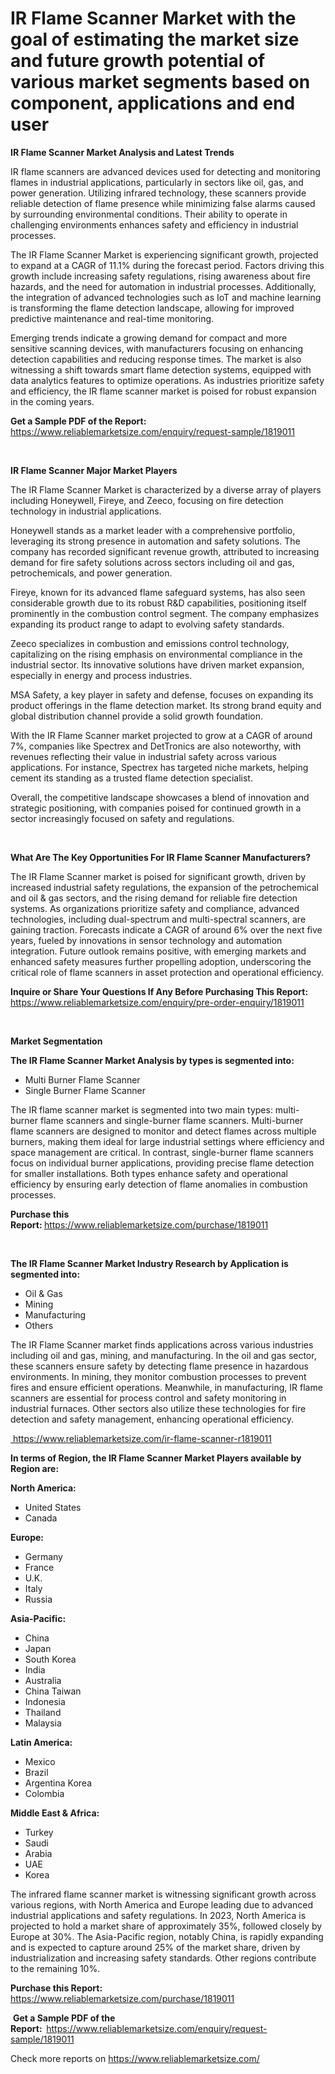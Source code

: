 <p><h1>IR Flame Scanner Market with the goal of estimating the market size and future growth potential of various market segments based on component, applications and end user</h1></p><p><strong>IR Flame Scanner Market Analysis and Latest Trends</strong></p>
<p><p>IR flame scanners are advanced devices used for detecting and monitoring flames in industrial applications, particularly in sectors like oil, gas, and power generation. Utilizing infrared technology, these scanners provide reliable detection of flame presence while minimizing false alarms caused by surrounding environmental conditions. Their ability to operate in challenging environments enhances safety and efficiency in industrial processes.</p><p>The IR Flame Scanner Market is experiencing significant growth, projected to expand at a CAGR of 11.1% during the forecast period. Factors driving this growth include increasing safety regulations, rising awareness about fire hazards, and the need for automation in industrial processes. Additionally, the integration of advanced technologies such as IoT and machine learning is transforming the flame detection landscape, allowing for improved predictive maintenance and real-time monitoring.</p><p>Emerging trends indicate a growing demand for compact and more sensitive scanning devices, with manufacturers focusing on enhancing detection capabilities and reducing response times. The market is also witnessing a shift towards smart flame detection systems, equipped with data analytics features to optimize operations. As industries prioritize safety and efficiency, the IR flame scanner market is poised for robust expansion in the coming years.</p></p>
<p><strong>Get a Sample PDF of the Report:&nbsp;</strong> <a href="https://www.reliablemarketsize.com/enquiry/request-sample/1819011?utm_campaign=2324&utm_medium=2&utm_source=Github&utm_content=ia&utm_term=27022025&utm_id=ir-flame-scanner">https://www.reliablemarketsize.com/enquiry/request-sample/1819011</a></p>
<p>&nbsp;</p>
<p><strong>IR Flame Scanner Major Market Players</strong></p>
<p><p>The IR Flame Scanner Market is characterized by a diverse array of players including Honeywell, Fireye, and Zeeco, focusing on fire detection technology in industrial applications. </p><p>Honeywell stands as a market leader with a comprehensive portfolio, leveraging its strong presence in automation and safety solutions. The company has recorded significant revenue growth, attributed to increasing demand for fire safety solutions across sectors including oil and gas, petrochemicals, and power generation. </p><p>Fireye, known for its advanced flame safeguard systems, has also seen considerable growth due to its robust R&D capabilities, positioning itself prominently in the combustion control segment. The company emphasizes expanding its product range to adapt to evolving safety standards.</p><p>Zeeco specializes in combustion and emissions control technology, capitalizing on the rising emphasis on environmental compliance in the industrial sector. Its innovative solutions have driven market expansion, especially in energy and process industries.</p><p>MSA Safety, a key player in safety and defense, focuses on expanding its product offerings in the flame detection market. Its strong brand equity and global distribution channel provide a solid growth foundation. </p><p>With the IR Flame Scanner market projected to grow at a CAGR of around 7%, companies like Spectrex and DetTronics are also noteworthy, with revenues reflecting their value in industrial safety across various applications. For instance, Spectrex has targeted niche markets, helping cement its standing as a trusted flame detection specialist.</p><p>Overall, the competitive landscape showcases a blend of innovation and strategic positioning, with companies poised for continued growth in a sector increasingly focused on safety and regulations.</p></p>
<p>&nbsp;</p>
<p><strong>What Are The Key Opportunities For IR Flame Scanner Manufacturers?</strong></p>
<p><p>The IR Flame Scanner market is poised for significant growth, driven by increased industrial safety regulations, the expansion of the petrochemical and oil & gas sectors, and the rising demand for reliable fire detection systems. As organizations prioritize safety and compliance, advanced technologies, including dual-spectrum and multi-spectral scanners, are gaining traction. Forecasts indicate a CAGR of around 6% over the next five years, fueled by innovations in sensor technology and automation integration. Future outlook remains positive, with emerging markets and enhanced safety measures further propelling adoption, underscoring the critical role of flame scanners in asset protection and operational efficiency.</p></p>
<p><strong>Inquire or Share Your Questions If Any Before Purchasing This Report:</strong> <a href="https://www.reliablemarketsize.com/enquiry/pre-order-enquiry/1819011?utm_campaign=2324&utm_medium=2&utm_source=Github&utm_content=ia&utm_term=27022025&utm_id=ir-flame-scanner">https://www.reliablemarketsize.com/enquiry/pre-order-enquiry/1819011</a></p>
<p>&nbsp;</p>
<p><strong>Market Segmentation</strong></p>
<p><strong>The IR Flame Scanner Market Analysis by types is segmented into:</strong></p>
<p><ul><li>Multi Burner Flame Scanner</li><li>Single Burner Flame Scanner</li></ul></p>
<p><p>The IR flame scanner market is segmented into two main types: multi-burner flame scanners and single-burner flame scanners. Multi-burner flame scanners are designed to monitor and detect flames across multiple burners, making them ideal for large industrial settings where efficiency and space management are critical. In contrast, single-burner flame scanners focus on individual burner applications, providing precise flame detection for smaller installations. Both types enhance safety and operational efficiency by ensuring early detection of flame anomalies in combustion processes.</p></p>
<p><strong>Purchase this Report:&nbsp;</strong><a href="https://www.reliablemarketsize.com/purchase/1819011?utm_campaign=2324&utm_medium=2&utm_source=Github&utm_content=ia&utm_term=27022025&utm_id=ir-flame-scanner">https://www.reliablemarketsize.com/purchase/1819011</a></p>
<p>&nbsp;</p>
<p><strong>The IR Flame Scanner Market Industry Research by Application is segmented into:</strong></p>
<p><ul><li>Oil & Gas</li><li>Mining</li><li>Manufacturing</li><li>Others</li></ul></p>
<p><p>The IR Flame Scanner market finds applications across various industries including oil and gas, mining, and manufacturing. In the oil and gas sector, these scanners ensure safety by detecting flame presence in hazardous environments. In mining, they monitor combustion processes to prevent fires and ensure efficient operations. Meanwhile, in manufacturing, IR flame scanners are essential for process control and safety monitoring in industrial furnaces. Other sectors also utilize these technologies for fire detection and safety management, enhancing operational efficiency.</p></p>
<p><a href="https://www.reliablemarketsize.com/ir-flame-scanner-r1819011?utm_campaign=2324&utm_medium=2&utm_source=Github&utm_content=ia&utm_term=27022025&utm_id=ir-flame-scanner">&nbsp;https://www.reliablemarketsize.com/ir-flame-scanner-r1819011</a></p>
<p><strong>In terms of Region, the IR Flame Scanner Market Players available by Region are:</strong></p>
<p>
    <p> <strong> North America: </strong>
        <ul>
            <li>United States</li>
            <li>Canada</li>
        </ul>
        </p> 
    <p> <strong> Europe: </strong>
        <ul>
            <li>Germany</li>
            <li>France</li>
            <li>U.K.</li>
            <li>Italy</li>
            <li>Russia</li>
        </ul>
        </p> 
    <p> <strong> Asia-Pacific: </strong>
        <ul>
            <li>China</li>
            <li>Japan</li>
            <li>South Korea</li>
            <li>India</li>
            <li>Australia</li>
            <li>China Taiwan</li>
            <li>Indonesia</li>
            <li>Thailand</li>
            <li>Malaysia</li>
        </ul>
        </p> 
    <p> <strong> Latin America: </strong>
        <ul>
            <li>Mexico</li>
            <li>Brazil</li>
            <li>Argentina Korea</li>
            <li>Colombia</li>
        </ul>
        </p> 
    <p> <strong> Middle East & Africa: </strong>
        <ul>
            <li>Turkey</li>
            <li>Saudi</li>
            <li>Arabia</li>
            <li>UAE</li>
            <li>Korea</li>
        </ul>
    </p>
    </p>
<p><p>The infrared flame scanner market is witnessing significant growth across various regions, with North America and Europe leading due to advanced industrial applications and safety regulations. In 2023, North America is projected to hold a market share of approximately 35%, followed closely by Europe at 30%. The Asia-Pacific region, notably China, is rapidly expanding and is expected to capture around 25% of the market share, driven by industrialization and increasing safety standards. Other regions contribute to the remaining 10%.</p></p>
<p><strong>Purchase this Report: </strong><a href="https://www.reliablemarketsize.com/purchase/1819011?utm_campaign=2324&utm_medium=2&utm_source=Github&utm_content=ia&utm_term=27022025&utm_id=ir-flame-scanner">https://www.reliablemarketsize.com/purchase/1819011</a></p>
<p>&nbsp;<strong>Get a Sample PDF of the Report:&nbsp;&nbsp;</strong><a href="https://www.reliablemarketsize.com/enquiry/request-sample/1819011?utm_campaign=2324&utm_medium=2&utm_source=Github&utm_content=ia&utm_term=27022025&utm_id=ir-flame-scanner">https://www.reliablemarketsize.com/enquiry/request-sample/1819011</a></p>
<p><strong></strong></p>
<p>Check more reports on <a href="https://www.reliablemarketsize.com/?utm_campaign=2324&utm_medium=2&utm_source=Github&utm_content=ia&utm_term=27022025&utm_id=ir-flame-scanner">https://www.reliablemarketsize.com/</a></p>